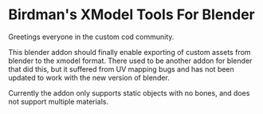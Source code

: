 # Birdman's XModel Tools For Blender
Greetings everyone in the custom cod community. 

This blender addon should finally enable exporting of custom assets from blender to the xmodel format. There used to be another addon for blender that did this, but it suffered from UV mapping bugs and has not been updated to work with the new version of blender. 

Currently the addon only supports static objects with no bones, and does not support multiple materials. 
